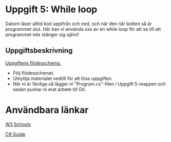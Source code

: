 # Uppgift 5: While loop

Datorn läser alltid kod uppifrån och ned, och när den når botten så är programmet slut. Här kan vi använda oss av en while loop för att se till att programmet inte stänger sig självt!

## Uppgiftsbeskrivning

[Uppgiftens flödesschema.](whileloop.pdf)

* Följ flödesschemat. 
* Utnyttja materialet nedtill för att lösa uppgiften.
* När ni är färdiga så lägger ni "Program.cs"-filen i Uppgift 5-mappen och sedan pushar ni erat arbete till Git.


# Användbara länkar
[W3 Schools](https://www.w3schools.com/cs/cs_while_loop.php?authuser=1)

[C# Guide](https://csharp.progdocs.se/grundlaggande/loopar)

